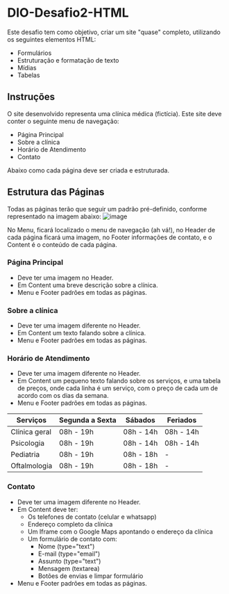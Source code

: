 # DIO-Desafio2-HTML

Este desafio tem como objetivo, criar um site "quase" completo, utilizando os seguintes elementos HTML: 

* Formulários
* Estruturação e formatação de texto
* Mídias
* Tabelas
 
## Instruções

O site desenvolvido representa uma clínica médica (fictícia).
Este site deve conter o seguinte menu de navegação:
* Página Principal
* Sobre a clínica
* Horário de Atendimento
* Contato

Abaixo como cada página deve ser criada e estruturada.
## Estrutura das Páginas

Todas as páginas terão que seguir um padrão pré-definido, conforme representado na imagem abaixo:
![image](https://user-images.githubusercontent.com/42700810/234937430-1275dd46-18ce-4a17-b26b-5cd23c2a756b.png)

No Menu, ficará localizado o menu de navegação (ah vá!), no Header de cada página ficará uma imagem, no Footer informações de contato, e o Content é o conteúdo de cada página.
### Página Principal

* Deve ter uma imagem no Header.
* Em Content uma breve descrição sobre a clínica.
* Menu e Footer padrões em todas as páginas.

### Sobre a clínica

* Deve ter uma imagem diferente no Header.
* Em Content um texto falando sobre a clínica.
* Menu e Footer padrões em todas as páginas.

### Horário de Atendimento

* Deve ter uma imagem diferente no Header.
* Em Content um pequeno texto falando sobre os serviços, e uma tabela de preços, onde cada linha é um serviço, com o preço de cada um de acordo com os dias da semana.
* Menu e Footer padrões em todas as páginas.

Serviços |	Segunda a Sexta |	Sábados |	Feriados
---------|------------------|---------|---------
Clínica geral |	08h - 19h |	08h - 14h |	08h - 14h
Psicologia |	08h - 19h |	08h - 14h |	08h - 14h
Pediatria |	08h - 19h |	08h - 18h |	-
Oftalmologia |	08h - 19h |	08h - 18h |	-
 
### Contato

* Deve ter uma imagem diferente no Header.
* Em Content deve ter:
  * Os telefones de contato (celular e whatsapp)
  * Endereço completo da clínica
  * Um Iframe com o Google Maps apontando o endereço da clínica
  * Um formulário de contato com:
    * Nome (type="text")
    * E-mail (type="email")
    * Assunto (type="text")
    * Mensagem (textarea)
    * Botões de envias e limpar formulário
* Menu e Footer padrões em todas as páginas.

